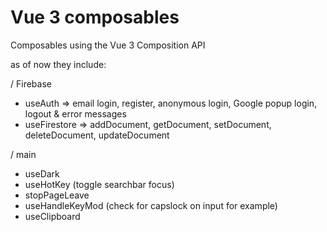 # Vue 3 composables

Composables using the Vue 3 Composition API

as of now they include:

/ Firebase

- useAuth => email login, register, anonymous login, Google popup login, logout & error messages
- useFirestore => addDocument, getDocument, setDocument, deleteDocument, updateDocument

/ main

- useDark
- useHotKey (toggle searchbar focus)
- stopPageLeave
- useHandleKeyMod (check for capslock on input for example)
- useClipboard
